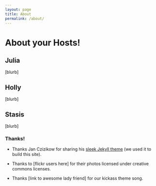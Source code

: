 ```yaml
---
layout: page
title: About
permalink: /about/
---
```


# About your Hosts!

## Julia

[blurb]

## Holly

[blurb]

## Stasis

[blurb]

### Thanks!

- Thanks Jan Czizikow for sharing his [sleek Jekyll theme](https://github.com/janczizikow) (we used it to build this site).

- Thanks to [flickr users here] for their photos licensed under creative commons licenses.

- Thanks [link to awesome lady friend] for our kickass theme song.
